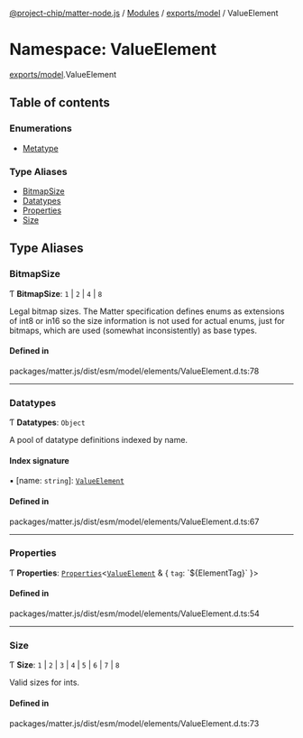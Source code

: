 [@project-chip/matter-node.js](../README.md) / [Modules](../modules.md) / [exports/model](exports_model.md) / ValueElement

# Namespace: ValueElement

[exports/model](exports_model.md).ValueElement

## Table of contents

### Enumerations

- [Metatype](../enums/exports_model.ValueElement.Metatype.md)

### Type Aliases

- [BitmapSize](exports_model.ValueElement.md#bitmapsize)
- [Datatypes](exports_model.ValueElement.md#datatypes)
- [Properties](exports_model.ValueElement.md#properties)
- [Size](exports_model.ValueElement.md#size)

## Type Aliases

### BitmapSize

Ƭ **BitmapSize**: ``1`` \| ``2`` \| ``4`` \| ``8``

Legal bitmap sizes.  The Matter specification defines enums as extensions of int8 or in16 so the size information
is not used for actual enums, just for bitmaps, which are used (somewhat inconsistently) as base types.

#### Defined in

packages/matter.js/dist/esm/model/elements/ValueElement.d.ts:78

___

### Datatypes

Ƭ **Datatypes**: `Object`

A pool of datatype definitions indexed by name.

#### Index signature

▪ [name: `string`]: [`ValueElement`](exports_model.md#valueelement)

#### Defined in

packages/matter.js/dist/esm/model/elements/ValueElement.d.ts:67

___

### Properties

Ƭ **Properties**: [`Properties`](exports_model.BaseElement.md#properties)\<[`ValueElement`](exports_model.md#valueelement) & \{ `tag`: \`$\{ElementTag}\`  }\>

#### Defined in

packages/matter.js/dist/esm/model/elements/ValueElement.d.ts:54

___

### Size

Ƭ **Size**: ``1`` \| ``2`` \| ``3`` \| ``4`` \| ``5`` \| ``6`` \| ``7`` \| ``8``

Valid sizes for ints.

#### Defined in

packages/matter.js/dist/esm/model/elements/ValueElement.d.ts:73
